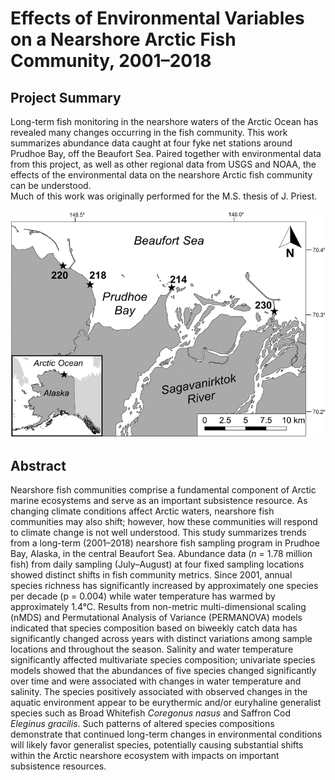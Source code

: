 # Effects of Environmental Variables on a Nearshore Arctic Fish Community, 2001–2018

## Project Summary
Long-term fish monitoring in the nearshore waters of the Arctic Ocean has revealed many changes occurring in the fish community. This work summarizes abundance data caught at four fyke net stations around Prudhoe Bay, off the Beaufort Sea. Paired together with environmental data from this project, as well as other regional data from USGS and NOAA, the effects of the environmental data on the nearshore Arctic fish community can be understood.   
Much of this work was originally performed for the M.S. thesis of J. Priest. 

![](plotexports/Fig1_PrudhoeMap.png)

## Abstract
Nearshore fish communities comprise a fundamental component of Arctic marine ecosystems and serve as an important subsistence resource. As changing climate conditions affect Arctic waters, nearshore fish communities may also shift; however, how these communities will respond to climate change is not well understood. This study summarizes trends from a long-term (2001–2018) nearshore fish sampling program in Prudhoe Bay, Alaska, in the central Beaufort Sea. Abundance data (_n_ = 1.78 million fish) from daily sampling (July–August) at four fixed sampling locations showed distinct shifts in fish community metrics. Since 2001, annual species richness has significantly increased by approximately one species per decade (p = 0.004) while water temperature has warmed by approximately 1.4°C. Results from non-metric multi-dimensional scaling (nMDS) and Permutational Analysis of Variance (PERMANOVA) models indicated that species composition based on biweekly catch data has significantly changed across years with distinct variations among sample locations and throughout the season. Salinity and water temperature significantly affected multivariate species composition; univariate species models showed that the abundances of five species changed significantly over time and were associated with changes in water temperature and salinity. The species positively associated with observed changes in the aquatic environment appear to be eurythermic and/or euryhaline generalist species such as Broad Whitefish _Coregonus nasus_ and Saffron Cod _Eleginus gracilis_. Such patterns of altered species compositions demonstrate that continued long-term changes in environmental conditions will likely favor generalist species, potentially causing substantial shifts within the Arctic nearshore ecosystem with impacts on important subsistence resources.

